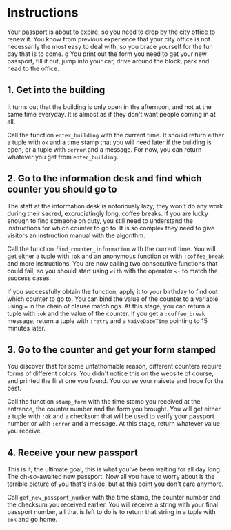 # Instructions

Your passport is about to expire, so you need to drop by the city office to renew it. You know from previous experience that your city office is not necessarily the most easy to deal with, so you brace yourself for the fun day that is to come.
g
You print out the form you need to get your new passport, fill it out, jump into your car, drive around the block, park and head to the office.

## 1. Get into the building

It turns out that the building is only open in the afternoon, and not at the same time everyday. It is almost as if they don't want people coming in at all.

Call the function `enter_building` with the current time. It should return either a tuple with `ok` and a time stamp that you will need later if the building is open, or a tuple with `:error` and a message. For now, you can return whatever you get from `enter_building`.

## 2. Go to the information desk and find which counter you should go to

The staff at the information desk is notoriously lazy, they won't do any work during their sacred, excruciatingly long, coffee breaks. If you are lucky enough to find someone on duty, you still need to understand the instructions for which counter to go to. It is so complex they need to give visitors an instruction manual with the algorithm.

Call the function `find_counter_information` with the current time. You will get either a tuple with `:ok` and an anonymous function or with `:coffee_break` and more instructions. You are now calling two consecutive functions that could fail, so you should start using `with` with the operator `<-` to match the success cases.

If you successfully obtain the function, apply it to your birthday to find out which counter to go to. You can bind the value of the counter to a variable using `=` in the chain of clause matchings. At this stage, you can return a tuple with `:ok` and the value of the counter. If you get a `:coffee_break` message, return a tuple with `:retry` and a `NaiveDateTime` pointing to 15 minutes later.

## 3. Go to the counter and get your form stamped

You discover that for some unfathomable reason, different counters require forms of different colors. You didn't notice this on the website of course, and printed the first one you found. You curse your naivete and hope for the best.

Call the function `stamp_form` with the time stamp you received at the entrance, the counter number and the form you brought. You will get either a tuple with `:ok` and a checksum that will be used to verify your passport number or with `:error` and a message. At this stage, return whatever value you receive.

## 4. Receive your new passport

This is it, the ultimate goal, this is what you've been waiting for all day long. The oh-so-awaited new passport. Now all you have to worry about is the terrible picture of you that's inside, but at this point you don't care anymore.

Call `get_new_passport_number` with the time stamp, the counter number and the checksum you received earlier. You will receive a string with your final passport number, all that is left to do is to return that string in a tuple with `:ok` and go home.
